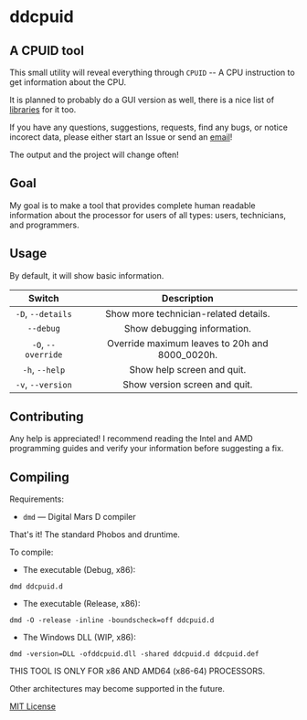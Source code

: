 # ddcpuid
## A CPUID tool

This small utility will reveal everything through `CPUID` -- A CPU instruction to get information about the CPU.

It is planned to probably do a GUI version as well, there is a nice list of [libraries](https://wiki.dlang.org/Libraries_and_Frameworks) for it too.

If you have any questions, suggestions, requests, find any bugs, or notice incorect data, please either start an Issue or send an [email](mailto:devddstuff@gmail.com)!

The output and the project will change often!

## Goal

My goal is to make a tool that provides complete human readable information about the processor for users of all types: users, technicians, and programmers.

## Usage

By default, it will show basic information.

| Switch | Description |
| :---: | :---: |
| `-D`, `--details` | Show more technician-related details. |
| `--debug` | Show debugging information. |
| `-O`, `--override` | Override maximum leaves to 20h and 8000_0020h. |
| `-h`, `--help` | Show help screen and quit. |
| `-v`, `--version` | Show version screen and quit. |

## Contributing
Any help is appreciated! I recommend reading the Intel and AMD programming guides and verify your information before suggesting a fix.

## Compiling

Requirements:
- `dmd` — Digital Mars D compiler

That's it! The standard Phobos and druntime.

To compile:
- The executable (Debug, x86):
```
dmd ddcpuid.d
```
- The executable (Release, x86):
```
dmd -O -release -inline -boundscheck=off ddcpuid.d
```
- The Windows DLL (WIP, x86):
```
dmd -version=DLL -ofddcpuid.dll -shared ddcpuid.d ddcpuid.def
```

THIS TOOL IS ONLY FOR x86 AND AMD64 (x86-64) PROCESSORS.

Other architectures may become supported in the future.

[MIT License](LICENSE)